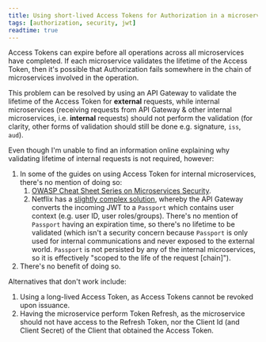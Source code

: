 ```yaml
---
title: Using short-lived Access Tokens for Authorization in a microservice architecture
tags: [authorization, security, jwt]
readtime: true
---
```


Access Tokens can expire before all operations across all microservices have completed. If each microservice validates the lifetime of the Access Token, then it's possible that Authorization fails somewhere in the chain of microservices involved in the operation.

This problem can be resolved by using an API Gateway to validate the lifetime of the Access Token for **external** requests, while internal microservices (receiving requests from API Gateway & other internal microservices, i.e. **internal** requests) should not perform the validation (for clarity, other forms of validation should still be done e.g. signature, `iss`, `aud`). 

Even though I'm unable to find an information online explaining why validating lifetime of internal requests is not required, however:

1. In some of the guides on using Access Token for internal microservices, there's no mention of doing so:
    1. [OWASP Cheat Sheet Series on Microservices Security](https://cheatsheetseries.owasp.org/cheatsheets/Microservices_security.html).
    2. Netflix has a [slightly complex solution](https://netflixtechblog.com/edge-authentication-and-token-agnostic-identity-propagation-514e47e0b602), whereby the API Gateway converts the incoming JWT to a `Passport` which contains user context (e.g. user ID, user roles/groups). There's no mention of `Passport` having an expiration time, so there's no lifetime to be validated (which isn't a security concern because `Passport` is only used for internal communications and never exposed to the external world. `Passport` is not persisted by any of the internal microservices, so it is effectively "scoped to the life of the request [chain]").
2. There's no benefit of doing so.

Alternatives that don't work include:

1. Using a long-lived Access Token, as Access Tokens cannot be revoked upon issuance.
2. Having the microservice perform Token Refresh, as the microservice should not have access to the Refresh Token, nor the Client Id (and Client Secret) of the Client that obtained the Access Token.
